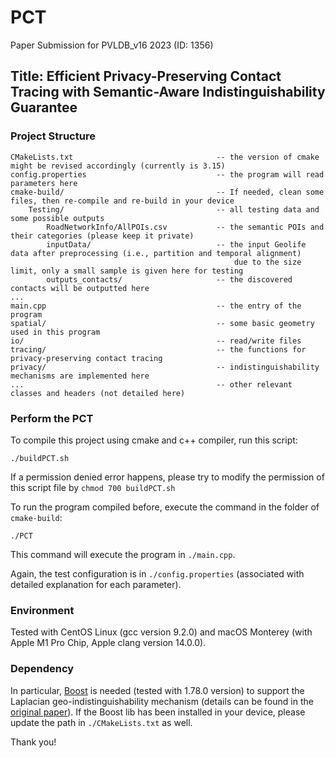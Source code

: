 # PCT
Paper Submission for PVLDB_v16 2023 (ID: 1356)

## Title: Efficient Privacy-Preserving Contact Tracing with Semantic-Aware Indistinguishability Guarantee

### Project Structure

    CMakeLists.txt                                -- the version of cmake might be revised accordingly (currently is 3.15)
    config.properties                             -- the program will read parameters here
    cmake-build/                                  -- If needed, clean some files, then re-compile and re-build in your device
        Testing/                                  -- all testing data and some possible outputs
            RoadNetworkInfo/AllPOIs.csv           -- the semantic POIs and their categories (please keep it private)
            inputData/                            -- the input Geolife data after preprocessing (i.e., partition and temporal alignment)
                                                      due to the size limit, only a small sample is given here for testing
            outputs_contacts/                     -- the discovered contacts will be outputted here
    ...                 
    main.cpp                                      -- the entry of the program
    spatial/                                      -- some basic geometry used in this program
    io/                                           -- read/write files
    tracing/                                      -- the functions for privacy-preserving contact tracing
    privacy/                                      -- indistinguishability mechanisms are implemented here
    ...                                           -- other relevant classes and headers (not detailed here)

### Perform the PCT

To compile this project using cmake and c++ compiler, run this script:

    ./buildPCT.sh

If a permission denied error happens, please try to modify the permission of this script file by `chmod 700 buildPCT.sh`

To run the program compiled before, execute the command in the folder of `cmake-build`:

    ./PCT

This command will execute the program in `./main.cpp`.

Again, the test configuration is in `./config.properties` (associated with detailed explanation for each parameter).

### Environment
Tested with CentOS Linux (gcc version 9.2.0) and macOS Monterey (with Apple M1 Pro Chip, Apple clang version 14.0.0).

### Dependency
In particular, [Boost](https://www.boost.org/users/history/version_1_78_0.html) is needed (tested with 1.78.0 version) to support the Laplacian geo-indistinguishability mechanism (details can be found in the [original paper](https://dl.acm.org/doi/10.1145/2508859.2516735)). If the Boost lib has been installed in your device, please update the path in `./CMakeLists.txt` as well.

Thank you!
